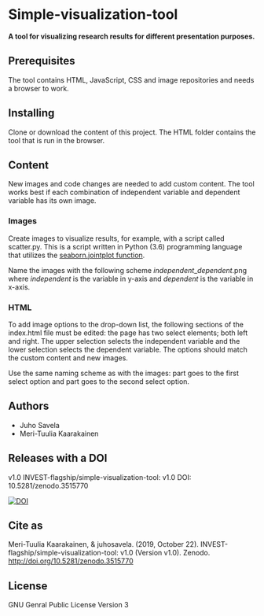 # Simple-visualization-tool
**A tool for visualizing research results for different presentation purposes.**

## Prerequisites
The tool contains HTML, JavaScript, CSS and image repositories and needs a browser to work.

## Installing
Clone or download the content of this project. The HTML folder contains the tool that is run in the browser.

## Content
New images and code changes are needed to add custom content. The tool works best if each combination of independent variable and dependent variable has its own image.

### Images
Create images to visualize results, for example, with a script called scatter.py. This is a script written in Python (3.6) programming language that utilizes the [seaborn.jointplot function](https://seaborn.pydata.org/generated/seaborn.jointplot.html). 

Name the images with the following scheme *independent*\_*dependent*.png where *independent* is the variable in y-axis and *dependent* is the variable in x-axis.

### HTML
To add image options to the drop-down list, the following sections of the index.html file must be edited: the page has two select elements; both left and right. The upper selection selects the independent variable and the lower selection selects the dependent variable. The options should match the custom content and new images.

Use the same naming scheme as with the images: <independent> part goes to the first select option and <dependent> part goes to the second select option.

## Authors
- Juho Savela
- Meri-Tuulia Kaarakainen

## Releases with a DOI
v1.0 INVEST-flagship/simple-visualization-tool: v1.0
 DOI: 10.5281/zenodo.3515770
 
<a href="https://zenodo.org/badge/latestdoi/215022468"><img src="https://zenodo.org/badge/215022468.svg" alt="DOI"></a>


## Cite as
Meri-Tuulia Kaarakainen, & juhosavela. (2019, October 22). INVEST-flagship/simple-visualization-tool: v1.0 (Version v1.0). Zenodo. http://doi.org/10.5281/zenodo.3515770

## License
GNU Genral Public License
Version 3
